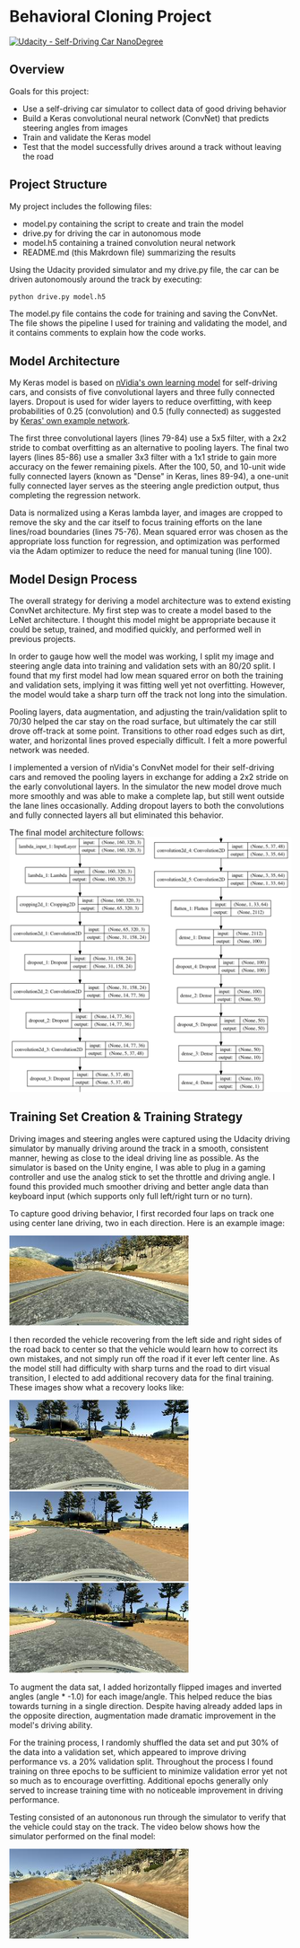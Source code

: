 # Behavioral Cloning Project
[![Udacity - Self-Driving Car NanoDegree](https://s3.amazonaws.com/udacity-sdc/github/shield-carnd.svg)](http://www.udacity.com/drive)

[//]: # (Image References)

[model_viz]: ./images/model_resize.png "Model Visualization"
[center]: ./images/center.jpg "Center Driving"
[recovery_1]: ./images/recovery_1.jpg "Recovery Image"
[recovery_2]: ./images/recovery_2.jpg "Recovery Image"
[recovery_3]: ./images/recovery_3.jpg "Recovery Image"
[image6]: ./examples/placeholder_small.png "Normal Image"


Overview
---
Goals for this project:
* Use a self-driving car simulator to collect data of good driving behavior
* Build a Keras convolutional neural network (ConvNet) that predicts steering angles from images
* Train and validate the Keras model
* Test that the model successfully drives around a track without leaving the road


Project Structure
---

My project includes the following files:
* model.py containing the script to create and train the model
* drive.py for driving the car in autonomous mode
* model.h5 containing a trained convolution neural network 
* README.md (this Makrdown file) summarizing the results

Using the Udacity provided simulator and my drive.py file, the car can be driven autonomously around the track by executing:
```sh
python drive.py model.h5
```

The model.py file contains the code for training and saving the ConvNet. The file shows the pipeline I used for training and validating the model, and it contains comments to explain how the code works.


Model Architecture
---
My Keras model is based on [nVidia's own learning model](https://devblogs.nvidia.com/parallelforall/deep-learning-self-driving-cars) for self-driving cars, and consists of five convolutional layers and three fully connected layers. Dropout is used for wider layers to reduce overfitting, with keep probabilities of 0.25 (convolution) and 0.5 (fully connected) as suggested by [Keras' own example network](https://github.com/fchollet/keras/blob/master/examples/mnist_cnn.py).

The first three convolutional layers (lines 79-84) use a 5x5 filter, with a 2x2 stride to combat overfitting as an alternative to pooling layers.  The final two layers (lines 85-86) use a smaller 3x3 filter with a 1x1 stride to gain more accuracy on the fewer remaining pixels. After the 100, 50, and 10-unit wide fully connected layers (known as "Dense" in Keras, lines 89-94), a one-unit fully connected layer serves as the steering angle prediction output, thus completing the regression network.

Data is normalized using a Keras lambda layer, and images are cropped to remove the sky and the car itself to focus training efforts on the lane lines/road boundaries (lines 75-76).  Mean squared error was chosen as the appropriate loss function for regression, and optimization was performed via the Adam optimizer to reduce the need for manual tuning (line 100).


Model Design Process
---
The overall strategy for deriving a model architecture was to extend existing ConvNet architecture. My first step was to create a model based to the LeNet architecture. I thought this model might be appropriate because it could be setup, trained, and modified quickly, and performed well in previous projects.

In order to gauge how well the model was working, I split my image and steering angle data into training and validation sets with an 80/20 split. I found that my first model had low mean squared error on both the training and validation sets, implying it was fitting well yet not overfitting. However, the model would take a sharp turn off the track not long into the simulation.

Pooling layers, data augmentation, and adjusting the train/validation split to 70/30 helped the car stay on the road surface, but ultimately the car still drove off-track at some point. Transitions to other road edges such as dirt, water, and horizontal lines proved especially difficult. I felt a more powerful network was needed.

I implemented a version of nVidia's ConvNet model for their self-driving cars and removed the pooling layers in exchange for adding a 2x2 stride on the early convolutional layers. In the simulator the new model drove much more smoothly and was able to make a complete lap, but still went outside the lane lines occasionally. Adding dropout layers to both the convolutions and fully connected layers all but eliminated this behavior.

The final model architecture follows:
![alt text][model_viz]                                         


Training Set Creation & Training Strategy
---
Driving images and steering angles were captured using the Udacity driving simulator by manually driving around the track in a smooth, consistent manner, hewing as close to the ideal driving line as possible. As the simulator is based on the Unity engine, I was able to plug in a gaming controller and use the analog stick to set the throttle and driving angle. I found this provided much smoother driving and better angle data than keyboard input (which supports only full left/right turn or no turn).

To capture good driving behavior, I first recorded four laps on track one using center lane driving, two in each direction. Here is an example image:

![alt text][center]

I then recorded the vehicle recovering from the left side and right sides of the road back to center so that the vehicle would learn how to correct its own mistakes, and not simply run off the road if it ever left center line. As the model still had difficulty with sharp turns and the road to dirt visual transition, I elected to add additional recovery data for the final training. These images show what a recovery looks like:

![alt text][recovery_1]
![alt text][recovery_2]
![alt text][recovery_3]

To augment the data sat, I added horizontally flipped images and inverted angles (angle * -1.0) for each image/angle. This helped reduce the bias towards turning in a single direction. Despite having already added laps in the opposite direction, augmentation made dramatic improvement in the model's driving ability.

For the training process, I randomly shuffled the data set and put 30% of the data into a validation set, which appeared to improve driving performance vs. a 20% validation split. Throughout the process I found training on three epochs to be sufficient to minimize validation error yet not so much as to encourage overfitting. Additional epochs generally only served to increase training time with no noticeable improvement in driving performance.

Testing consisted of an autononous run through the simulator to verify that the vehicle could stay on the track. The video below shows how the simulator performed on the final model:

[![Watch the video](./images/preview.jpg)](./video.mp4)
